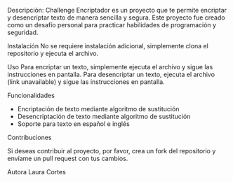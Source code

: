 Descripción:
Challenge Encriptador es un proyecto que te permite encriptar y desencriptar texto de manera sencilla y segura. Este proyecto fue creado como un desafío personal para practicar habilidades de programación y seguridad.

Instalación
No se requiere instalación adicional, simplemente clona el repositorio y ejecuta el archivo.

Uso
Para encriptar un texto, simplemente ejecuta el archivo y sigue las instrucciones en pantalla. Para desencriptar un texto, ejecuta el archivo (link unavailable) y sigue las instrucciones en pantalla.

Funcionalidades
- Encriptación de texto mediante algoritmo de sustitución
- Desencriptación de texto mediante algoritmo de sustitución
- Soporte para texto en español e inglés

Contribuciones

Si deseas contribuir al proyecto, por favor, crea un fork del repositorio y envíame un pull request con tus cambios.

Autora
Laura Cortes
